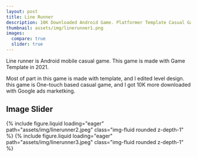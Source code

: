 ```yaml
---
layout: post
title: Line Runner
description: 10K Downloaded Android Game. Platformer Template Casual Game
thumbnail: assets/img/linerunner1.png
images:
  compare: true
  slider: true
---
```


Line runner is Android mobile casual game.
This game is made with Game Template in 2021.

Most of part in this game is made with template, and I edited level design.
this game is One-touch based casual game, and I got 10K more downloaded with Google ads marketking.

## Image Slider

<swiper-container keyboard="true" navigation="true" pagination="true" pagination-clickable="true" pagination-dynamic-bullets="true" rewind="true">
  <swiper-slide>{% include figure.liquid loading="eager" path="assets/img/linerunner2.jpeg" class="img-fluid rounded z-depth-1" %}</swiper-slide>
  <swiper-slide>{% include figure.liquid loading="eager" path="assets/img/linerunner3.jpeg" class="img-fluid rounded z-depth-1" %}</swiper-slide>

</swiper-container>
